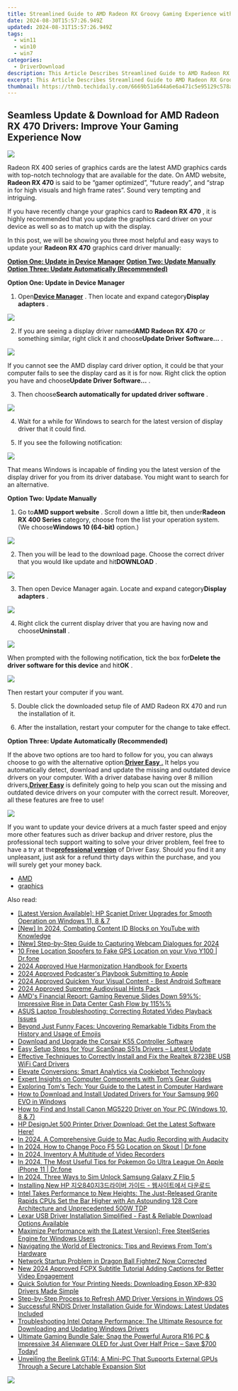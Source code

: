```yaml
---
title: Streamlined Guide to AMD Radeon RX Groovy Gaming Experience with Updated Drivers!
date: 2024-08-30T15:57:26.949Z
updated: 2024-08-31T15:57:26.949Z
tags:
  - win11
  - win10
  - win7
categories:
  - DriverDownload
description: This Article Describes Streamlined Guide to AMD Radeon RX Groovy Gaming Experience with Updated Drivers!
excerpt: This Article Describes Streamlined Guide to AMD Radeon RX Groovy Gaming Experience with Updated Drivers!
thumbnail: https://thmb.techidaily.com/6669b51a644a6e6a471c5e95129c578aa098ea11ffbe838822c268118ff95e70.jpg
---
```


## Seamless Update & Download for AMD Radeon RX 470 Drivers: Improve Your Gaming Experience Now

![](https://images.drivereasy.com/wp-content/uploads/2016/12/img_5858cfbc29f5f.jpg)

 Radeon RX 400 series of graphics cards are the latest AMD graphics cards with top-notch technology that are available for the date. On AMD website, **Radeon RX 470** is said to be “gamer optimized”, “future ready”, and “strap in for high visuals and high frame rates”. Sound very tempting and intriguing.

 If you have recently change your graphics card to **Radeon RX 470** , it is highly recommended that you update the graphics card driver on your device as well so as to match up with the display.

 In this post, we will be showing you three most helpful and easy ways to update your **Radeon RX 470**  graphics card driver manually:

[**Option One: Update in Device Manager**](https://tools.techidaily.com/drivereasy/download/)
[**Option Two: Update Manually**](https://tools.techidaily.com/drivereasy/download/)
[**Option Three: Update Automatically (Recommended)**](https://www.drivereasy.com/knowledge/radeon-rx-470-graphics-cards-driver-download-updates-easily/#3)

 **Option One: Update in Device Manager**

 1) Open[**Device Manager**](https://tools.techidaily.com/drivereasy/download/) . Then locate and expand category**Display adapters** .

![](https://images.drivereasy.com/wp-content/uploads/2016/12/img_5858d55828138.jpg)

 2) If you are seeing a display driver named**AMD Radeon RX 470** or something similar, right click it and choose**Update Driver Software…** .

![](https://images.drivereasy.com/wp-content/uploads/2016/12/img_5858d5aeb143e.jpg)

 If you cannot see the AMD display card driver option, it could be that your computer fails to see the display card as it is for now. Right click the option you have and choose**Update Driver Software…** .

 3) Then choose**Search automatically for updated driver software** .

![](https://images.drivereasy.com/wp-content/uploads/2016/12/img_5858d6783a2cd-600x443.jpg)

 4) Wait for a while for Windows to search for the latest version of display driver that it could find.

 5) If you see the following notification:

![](https://images.drivereasy.com/wp-content/uploads/2016/12/img_5858db741a96a.png)

 That means Windows is incapable of finding you the latest version of the display driver for you from its driver database. You might want to search for an alternative.

 **Option Two: Update Manually**

 1) Go to**AMD support website** . Scroll down a little bit, then under**Radeon RX 400 Series** category, choose from the list your operation system. (We choose**Windows 10 (64-bit)** option.)

![](https://images.drivereasy.com/wp-content/uploads/2016/12/img_5858dde7dc981.png)

 2) Then you will be lead to the download page. Choose the correct driver that you would like update and hit**DOWNLOAD** .

![](https://images.drivereasy.com/wp-content/uploads/2016/12/img_5858df55b7e20.jpg)

 3) Then open Device Manager again. Locate and  expand category**Display adapters** .

![](https://images.drivereasy.com/wp-content/uploads/2016/12/img_5858d55828138.jpg)

 4) Right click the current display driver that you are having now and choose**Uninstall** .

![](https://images.drivereasy.com/wp-content/uploads/2016/12/img_5858e0c59c41d.jpg)

 When prompted with the following notification, tick the box for**Delete the driver software for this device** and hit**OK** .

![](https://images.drivereasy.com/wp-content/uploads/2016/12/img_5858e1c787eca.png)

Then restart your computer if you want.

 5) Double click the downloaded setup file of AMD Radeon RX 470 and run the installation of it.

 6) After the installation, restart your computer for the change to take effect.

 **Option Three: Update Automatically (Recommended)**

 If the above two options are too hard to follow for you, you can always choose to go with the alternative option:[**Driver Easy** .](https://tools.techidaily.com/drivereasy/download/) It helps you automatically detect, download and update the missing and outdated device drivers on your computer. With a driver database having over 8 million drivers,[**Driver Easy**](https://tools.techidaily.com/drivereasy/download/) is definitely going to help you scan out the missing and outdated device drivers on your computer with the correct result. Moreover, all these features are free to use!

![](https://images.drivereasy.com/wp-content/uploads/2017/04/img_58e618eac55a6.jpg)

 If you want to update your device drivers at a much faster speed and enjoy more other features such as driver backup and driver restore, plus the professional tech support waiting to solve your driver problem, feel free to have a try at the[**professional version**](https://tools.techidaily.com/drivereasy/download/) of Driver Easy. Should you find it any unpleasant, just ask for a refund thirty days within the purchase, and you will surely get your money back.

* [AMD](https://tools.techidaily.com/drivereasy/download/)
* [graphics](https://tools.techidaily.com/drivereasy/download/)

<ins class="adsbygoogle"
     style="display:block"
     data-ad-format="autorelaxed"
     data-ad-client="ca-pub-7571918770474297"
     data-ad-slot="1223367746"></ins>



<ins class="adsbygoogle"
     style="display:block"
     data-ad-client="ca-pub-7571918770474297"
     data-ad-slot="8358498916"
     data-ad-format="auto"
     data-full-width-responsive="true"></ins>

<span class="atpl-alsoreadstyle">Also read:</span>
<div><ul>
<li><a href="https://hardware-help.techidaily.com/latest-version-available-hp-scanjet-driver-upgrades-for-smooth-operation-on-windows-11-8-and-7/"><u>[Latest Version Available]: HP Scanjet Driver Upgrades for Smooth Operation on Windows 11, 8 & 7</u></a></li>
<li><a href="https://facebook-video-footage.techidaily.com/new-in-2024-combating-content-id-blocks-on-youtube-with-knowledge/"><u>[New] In 2024, Combating Content ID Blocks on YouTube with Knowledge</u></a></li>
<li><a href="https://video-screen-grab.techidaily.com/new-step-by-step-guide-to-capturing-webcam-dialogues-for-2024/"><u>[New] Step-by-Step Guide to Capturing Webcam Dialogues for 2024</u></a></li>
<li><a href="https://android-location.techidaily.com/10-free-location-spoofers-to-fake-gps-location-on-your-vivo-y100-drfone-by-drfone-virtual/"><u>10 Free Location Spoofers to Fake GPS Location on your Vivo Y100 | Dr.fone</u></a></li>
<li><a href="https://fox-http.techidaily.com/2024-approved-hue-harmonization-handbook-for-experts/"><u>2024 Approved  Hue Harmonization Handbook for Experts</u></a></li>
<li><a href="https://extra-skills.techidaily.com/2024-approved-podcasters-playbook-submitting-to-apple/"><u>2024 Approved  Podcaster's Playbook  Submitting to Apple</u></a></li>
<li><a href="https://extra-approaches.techidaily.com/2024-approved-quicken-your-visual-content-best-android-software/"><u>2024 Approved  Quicken Your Visual Content - Best Android Software</u></a></li>
<li><a href="https://some-skills.techidaily.com/2024-approved-supreme-audiovisual-hints-pack/"><u>2024 Approved  Supreme Audiovisual Hints Pack</u></a></li>
<li><a href="https://hardware-help.techidaily.com/amds-financial-report-gaming-revenue-slides-down-59-impressive-rise-in-data-center-cash-flow-by-115/"><u>AMD's Financial Report: Gaming Revenue Slides Down 59%%; Impressive Rise in Data Center Cash Flow by 115%%</u></a></li>
<li><a href="https://driver-error.techidaily.com/asus-laptop-troubleshooting-correcting-rotated-video-playback-issues/"><u>ASUS Laptop Troubleshooting: Correcting Rotated Video Playback Issues</u></a></li>
<li><a href="https://techno-recovery.techidaily.com/1722875925325-beyond-just-funny-faces-uncovering-remarkable-tidbits-from-the-history-and-usage-of-emojis/"><u>Beyond Just Funny Faces: Uncovering Remarkable Tidbits From the History and Usage of Emojis</u></a></li>
<li><a href="https://hardware-help.techidaily.com/download-and-upgrade-the-corsair-k55-controller-software/"><u>Download and Upgrade the Corsair K55 Controller Software</u></a></li>
<li><a href="https://hardware-help.techidaily.com/easy-setup-steps-for-your-scansnap-s51s-drivers-latest-update/"><u>Easy Setup Steps for Your ScanSnap S51s Drivers – Latest Update</u></a></li>
<li><a href="https://hardware-help.techidaily.com/effective-techniques-to-correctly-install-and-fix-the-realtek-8723be-usb-wifi-card-drivers/"><u>Effective Techniques to Correctly Install and Fix the Realtek 8723BE USB WiFi Card Drivers</u></a></li>
<li><a href="https://solve-helper.techidaily.com/elevate-conversions-smart-analytics-via-cookiebot-technology/"><u>Elevate Conversions: Smart Analytics via Cookiebot Technology</u></a></li>
<li><a href="https://hardware-help.techidaily.com/expert-insights-on-computer-components-with-toms-gear-guides/"><u>Expert Insights on Computer Components with Tom’s Gear Guides</u></a></li>
<li><a href="https://hardware-help.techidaily.com/exploring-toms-tech-your-guide-to-the-latest-in-computer-hardware/"><u>Exploring Tom's Tech: Your Guide to the Latest in Computer Hardware</u></a></li>
<li><a href="https://hardware-updates.techidaily.com/how-to-download-and-install-updated-drivers-for-your-samsung-960-evo-in-windows/"><u>How to Download and Install Updated Drivers for Your Samsung 960 EVO in Windows</u></a></li>
<li><a href="https://hardware-help.techidaily.com/how-to-find-and-install-canon-mg5220-driver-on-your-pc-windows-10-8-and-7/"><u>How to Find and Install Canon MG5220 Driver on Your PC (Windows 10, 8 & 7)</u></a></li>
<li><a href="https://hardware-help.techidaily.com/hp-designjet-500-printer-driver-download-get-the-latest-software-here/"><u>HP DesignJet 500 Printer Driver Download: Get the Latest Software Here!</u></a></li>
<li><a href="https://on-screen-recording.techidaily.com/in-2024-a-comprehensive-guide-to-mac-audio-recording-with-audacity/"><u>In 2024, A Comprehensive Guide to Mac Audio Recording with Audacity</u></a></li>
<li><a href="https://location-social.techidaily.com/in-2024-how-to-change-poco-f5-5g-location-on-skout-drfone-by-drfone-virtual-android/"><u>In 2024, How to Change Poco F5 5G Location on Skout | Dr.fone</u></a></li>
<li><a href="https://extra-approaches.techidaily.com/in-2024-inventory-a-multitude-of-video-recorders/"><u>In 2024, Inventory  A Multitude of Video Recorders</u></a></li>
<li><a href="https://ios-pokemon-go.techidaily.com/in-2024-the-most-useful-tips-for-pokemon-go-ultra-league-on-apple-iphone-11-drfone-by-drfone-virtual-ios/"><u>In 2024, The Most Useful Tips for Pokemon Go Ultra League On Apple iPhone 11 | Dr.fone</u></a></li>
<li><a href="https://sim-unlock.techidaily.com/in-2024-three-ways-to-sim-unlock-samsung-galaxy-z-flip-5-by-drfone-android/"><u>In 2024, Three Ways to Sim Unlock Samsung Galaxy Z Flip 5</u></a></li>
<li><a href="https://hardware-help.techidaily.com/installing-new-hp-8403/"><u>Installing New HP 지오840지3드라이버 가이드 - 웹사이트에서 다운로드</u></a></li>
<li><a href="https://hardware-help.techidaily.com/intel-takes-performance-to-new-heights-the-just-released-granite-rapids-cpus-set-the-bar-higher-with-an-astounding-128-core-architecture-and-unprecedented-566/"><u>Intel Takes Performance to New Heights: The Just-Released Granite Rapids CPUs Set the Bar Higher with An Astounding 128 Core Architecture and Unprecedented 500W TDP</u></a></li>
<li><a href="https://hardware-help.techidaily.com/lexar-usb-driver-installation-simplified-fast-and-reliable-download-options-available/"><u>Lexar USB Driver Installation Simplified - Fast & Reliable Download Options Available</u></a></li>
<li><a href="https://hardware-help.techidaily.com/maximize-performance-with-the-latest-version-free-steelseries-engine-for-windows-users/"><u>Maximize Performance with the [Latest Version]: Free SteelSeries Engine for Windows Users</u></a></li>
<li><a href="https://hardware-help.techidaily.com/navigating-the-world-of-electronics-tips-and-reviews-from-toms-hardware/"><u>Navigating the World of Electronics: Tips and Reviews From Tom's Hardware</u></a></li>
<li><a href="https://common-error.techidaily.com/network-startup-problem-in-dragon-ball-fighterz-now-corrected/"><u>Network Startup Problem in Dragon Ball FighterZ Now Corrected</u></a></li>
<li><a href="https://smart-video-editing.techidaily.com/new-2024-approved-fcpx-subtitle-tutorial-adding-captions-for-better-video-engagement/"><u>New 2024 Approved FCPX Subtitle Tutorial Adding Captions for Better Video Engagement</u></a></li>
<li><a href="https://hardware-help.techidaily.com/quick-solution-for-your-printing-needs-downloading-epson-xp-830-drivers-made-simple/"><u>Quick Solution for Your Printing Needs: Downloading Epson XP-830 Drivers Made Simple</u></a></li>
<li><a href="https://hardware-help.techidaily.com/step-by-step-process-to-refresh-amd-driver-versions-in-windows-os/"><u>Step-by-Step Process to Refresh AMD Driver Versions in Windows OS</u></a></li>
<li><a href="https://hardware-help.techidaily.com/successful-rndis-driver-installation-guide-for-windows-latest-updates-included/"><u>Successful RNDIS Driver Installation Guide for Windows: Latest Updates Included</u></a></li>
<li><a href="https://hardware-help.techidaily.com/troubleshooting-intel-optane-performance-the-ultimate-resource-for-downloading-and-updating-windows-drivers/"><u>Troubleshooting Intel Optane Performance: The Ultimate Resource for Downloading and Updating Windows Drivers</u></a></li>
<li><a href="https://hardware-help.techidaily.com/1723262397036-ultimate-gaming-bundle-sale-snag-the-powerful-aurora-r16-pc-and-impressive-34-alienware-oled-for-just-over-half-price-save-700-today/"><u>Ultimate Gaming Bundle Sale: Snag the Powerful Aurora R16 PC & Impressive 34 Alienware OLED for Just Over Half Price – Save $700 Today!</u></a></li>
<li><a href="https://hardware-help.techidaily.com/unveiling-the-beelink-gti14-a-mini-pc-that-supports-external-gpus-through-a-secure-latchable-expansion-slot/"><u>Unveiling the Beelink GTi14: A Mini-PC That Supports External GPUs Through a Secure Latchable Expansion Slot</u></a></li>
</ul></div>

<!-- affiliate ads begin -->
<a href="https://shop.incomedia.eu/order/checkout.php?PRODS=39655089&QTY=1&AFFILIATE=108875&CART=1"><img src="https://incomedia.eu/files/images/affiliates/wa/01_WA_728x90.jpg" border="0"></a>
<!-- affiliate ads end -->